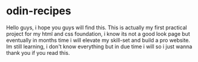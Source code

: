 # odin-recipes

Hello guys, i hope you guys will find this. This is actually my first practical project for my html and css foundation, i know its not a good look page but eventually in months time i will elevate my skill-set and build a pro website. Im still learning, i don't know everything but in due time i will so i just wanna thank you if you read this.  
